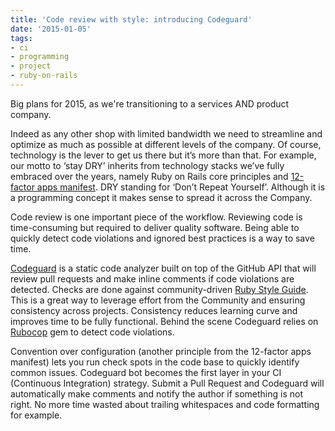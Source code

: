 ```yaml
---
title: 'Code review with style: introducing Codeguard'
date: '2015-01-05'
tags:
- ci
- programming
- project
- ruby-on-rails
---
```


Big plans for 2015, as we're transitioning to a services AND product company.

Indeed as any other shop with limited bandwidth we need to streamline and optimize as much as possible at different levels of the company. Of course, technology is the lever to get us there but it’s more than that. For example, our motto to ‘stay DRY’ inherits from technology stacks we’ve fully embraced over the years, namely Ruby on Rails core principles and 
[12-factor apps manifest](http://blog.yafoy.com/2013/10/twelve-factor-app/). DRY standing for ‘Don’t Repeat Yourself’. Although it is a programming concept it makes sense to spread it across the Company.

Code review is one important piece of the workflow. Reviewing code is time-consuming but required to deliver quality software. Being able to quickly detect code violations and ignored best practices is a way to save time.


[Codeguard](https://codeguard.herokuapp.com) is a static code analyzer built on top of the GitHub API that will review pull requests and make inline comments if code violations are detected. Checks are done against community-driven 
[Ruby Style Guide](https://github.com/bbatsov/ruby-style-guide). This is a great way to leverage effort from the Community and ensuring consistency across projects. Consistency reduces learning curve and improves time to be fully functional.
Behind the scene Codeguard relies on 
[Rubocop](https://github.com/bbatsov/rubocop) gem to detect code violations.

Convention over configuration (another principle from the 12-factor apps manifest) lets you run check spots in the code base to quickly identify common issues.
Codeguard bot becomes the first layer in your CI (Continuous Integration) strategy. Submit a Pull Request and Codeguard will automatically make comments and notify the author if something is not right. No more time wasted about trailing whitespaces and code formatting for example.
